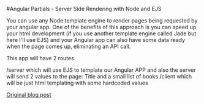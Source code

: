 #Angular Partials - Server Side Rendering with Node and EJS

You can use any Node template engine to render pages being requested by your angular app. One of the benefits of this approach is you can speed up your html development (if you use another template engine called Jade but here I'll use EJS) and your Angular app can also have some data ready when the page comes up, eliminating an API call. 

This app will have 2 routes

/server which will use EJS to template our Angular APP and also the server will send 2 values to the page: Title and a small list of books
/client which will be just html templating with some hardcoded values

[Original blog post]( http://williamleme.com/2016/01/angular-partials-server-side-rendering-with-node-and-ejs)